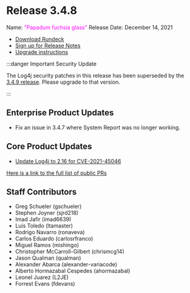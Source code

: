 # Release 3.4.8

Name: <span style="color: fuchsia"><span class="glyphicon glyphicon-glass"></span> "Papadum fuchsia glass"</span>
Release Date: December 14, 2021

- [Download Rundeck](https://download.rundeck.com/)
- [Sign up for Release Notes](https://www.rundeck.com/release-notes-signup)
- [Upgrade instructions](/upgrading/index.md)


:::danger Important Security Update

 The Log4j security patches in this release has been superseded by the [3.4.9 release](/history/3_4_x/version-3.4.9.md).  Please upgrade to that version.

:::


## Enterprise Product Updates

* Fix an issue in 3.4.7 where System Report was no longer working.

## Core Product Updates

* [Update Log4j to 2.16 for CVE-2021-45046](https://github.com/rundeck/rundeck/pull/7435)


[Here is a link to the full list of public PRs](https://github.com/rundeck/rundeck/pulls?q=is%3Apr+milestone%3A3.4.8+is%3Aclosed)

## Staff Contributors

* Greg Schueler (gschueler)
* Stephen Joyner (sjrd218)
* Imad Jafir (imad6639)
* Luis Toledo (ltamaster)
* Rodrigo Navarro (ronaveva)
* Carlos Eduardo (carlosrfranco)
* Miguel Ramos (mishingo)
* Christopher McCarroll-Gilbert (chrismcg14)
* Jason Qualman (qualman)
* Alexander Abarca (alexander-variacode)
* Alberto Hormazabal Cespedes (ahormazabal)
* Leonel Juarez (L2JE)
* Forrest Evans (fdevans)
